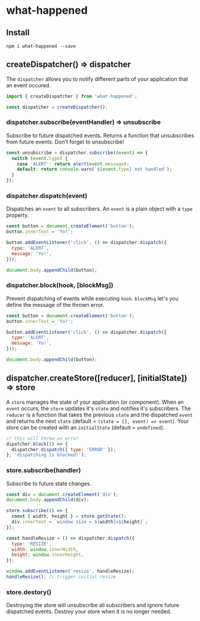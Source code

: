 # what-happened

## Install

```
npm i what-happened --save
```

## createDispatcher() => dispatcher
The `dispatcher` allows you to notify different parts of your application that an event occured.

```js
import { createDispatcher } from 'what-happened';

const dispatcher = createDispatcher();
```

### dispatcher.subscribe(eventHandler) => unsubscribe
Subscribe to future dispatched events. Returns a function that unsubscribes from future events. Don't forget to unsubscribe!

```js
const unsubscribe = dispatcher.subscribe((event) => {
  switch (event.type) {
    case 'ALERT': return alert(event.message);
    default: return console.warn(`${event.type} not handled`);
  }
});

```

### dispatcher.dispatch(event)
Dispatches an `event` to all subscribers. An `event` is a plain object with a `type` property.

```js
const button = document.createElement('button');
button.innerText = 'Yo!';

button.addEventListener('click', () => dispatcher.dispatch({
  type: 'ALERT',
  message: 'Yo!',
}));

document.body.appendChild(button);

```

### dispatcher.block(hook, [blockMsg])
Prevent dispatching of events while executing `hook`. `blockMsg` let's you define the message of the thrown error.

```js
const button = document.createElement('button');
button.innerText = 'Yo!';

button.addEventListener('click', () => dispatcher.dispatch({
  type: 'ALERT',
  message: 'Yo!',
}));

document.body.appendChild(button);

```

## dispatcher.createStore([reducer], [initialState]) => store
A `store` manages the state of your application (or component). When an `event` occurs, the `store` updates it's `state` and notifies it's subscribers. The `reducer` is a function that takes the previous `state` and the dispatched `event` and returns the next `state` (default = `(state = [], event) => event`). Your store can be created with an `initialState` (default = `undefined`).

```js
// this will throw an error
dipatcher.block(() => {
  dispatcher.dispatch({ type: 'ERROR' });
}, 'dispatching is blocked!');

```

### store.subscribe(handler)
Subscribe to future state changes.

```js
const div = document.createElement('div');
document.body.appendChild(div);

store.subscribe(() => {
  const { width, height } = store.getState();
  div.innerText = `window size = ${width}x${height}`;
});

const handleResize = () => dispatcher.dispatch({
  type: 'RESIZE',
  width: window.innerWidth,
  height: window.innerHeight,
});

window.addEventListener('resize', handleResize);
handleResize(); // trigger initial resize
```

### store.destory()
Destroying the store will unsubscribe all subscribers and ignore future dispatched events. Destroy your store when it is no longer needed.
